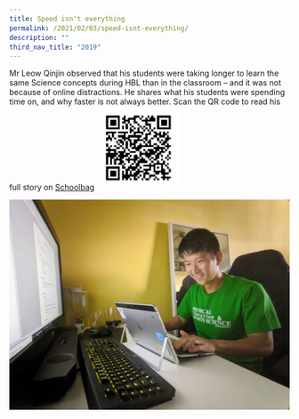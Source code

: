 ```yaml
---
title: Speed isn't everything
permalink: /2021/02/03/speed-isnt-everything/
description: ""
third_nav_title: "2019"
---
```

<p>Mr Leow Qinjin observed that his students were taking longer to learn the same Science concepts during HBL than in the classroom – and it was not because of online distractions. He shares what his students were spending time on, and why faster is not always better. Scan the QR code to read his full story on&nbsp;<a href="https://www.schoolbag.edu.sg/story/first-person-speed-isn-t-everything">Schoolbag</a>

<img src="/images/QR-QJ.png" style="width:30%">
</p><p><img src="/images/17-April.jpeg"></p>